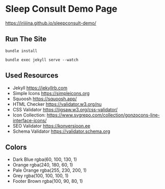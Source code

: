 # Sleep Consult Demo Page

https://iriiiina.github.io/sleepconsult-demo/

## Run The Site
```shell
bundle install
```
```shell
bundle exec jekyll serve --watch
```

## Used Resources

* Jekyll https://jekyllrb.com
* Simple Icons https://simpleicons.org
* Squoosh https://squoosh.app/
* HTML Checker https://validator.w3.org/nu
* CSS Validator https://jigsaw.w3.org/css-validator/
* Icon Collection: https://www.svgrepo.com/collection/gonzocons-line-interface-icons/
* SEO Validator https://konversioon.ee
* Schema Validator https://validator.schema.org

## Colors

* Dark Blue rgba(60, 100, 130, 1)
* Orange rgba(240, 180, 60, 1)
* Pale Orange rgba(255, 230, 200, 1)
* Grey rgba(100, 100, 100, 1)
* Footer Brown rgba(100, 90, 80, 1)